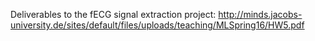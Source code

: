 Deliverables to the fECG signal extraction project: http://minds.jacobs-university.de/sites/default/files/uploads/teaching/MLSpring16/HW5.pdf

